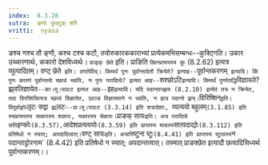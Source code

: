 ```yaml
---
index:  8.3.28
sutra:  ङ्णोः कुक्टुक् शरि
vritti:  nyasa
---
```


ङश्च णश्च तौ ङ्णौ, कश्च टश्च कटौ, तयोरुकारककाराभ्यां प्रत्येकमभिसम्बन्धः--कुक्ट्गिति। उकार उच्चारणार्थः, ककारो देशविध्यर्थः। `प्राङ्क् छेते` इति। प्राङिति `क्विन्प्रत्ययस्य कुः` (8.2.62) इत्यत्र व्युत्पादितम्। वण्ट् छेते` इति। वणतेर्विच्।
किमर्थं पुनः पूर्वान्तादेतौ क्रियेते? इत्याह--`पूर्वान्तकरणम्` इत्यादि। किं पुनः कारणं पूर्वान्तत्वे च्छत्वं भवति, न पुनः परादित्वे? इत्यत आह--`शश्छोऽटि` इत्यादि। किमर्थं पुनरेतद्धि `विज्ञायते? झ्र्वलिज्ञायेत`--का।मु।पाठःट इत्यत आह--`इह` इत्यादि। यदि पदान्ताज्झय (8.2.10) इत्येवं तत्र न क्रियेत, तदा विरप्शिन्नित्यत्र च्छत्वं विज्ञायेत, एवञ्च विज्ञायमाने न भवति, न ह्यत्र पदान्ते झय्। `विरिष्शिन्` इति। विपूर्वाद्रपेः `लृटः सद्वा` झ्र्`लटः`--प्रा।मु।पाठःट (3.3.14) इति शत्रादेशाः, `व्यत्ययो बहुलम्` (3.1.85) इति स्यप्रत्ययस्य सकारस्य शकारः, यकारस्य चेकारः। `प्राङक् सायः` इति। अत्र परादित्वे सति `इण्कोः` (8.3.57), `आदेशप्रत्यययोः` (8.3.59) इति प्राप्तस्य षत्वस्य `सात्पदाद्योः` (8.3.112) इति प्रतिषेधो न स्यात्; अपदादित्वात्। `वण्ट् सायः` इति। अत्रापि `ष्टुना ष्टुः` (8.4.41) इति प्राप्तस्य ष्टुत्वस्य `न पदान्ताट्टोरनाम` (8.4.42) इति प्रतिषेधो न स्यात्; अपदान्तत्वात्। तस्मात् प्राङक्छेत इत्यादौ छत्वादिसिध्यर्थ पूर्वान्तकरणम्।।


